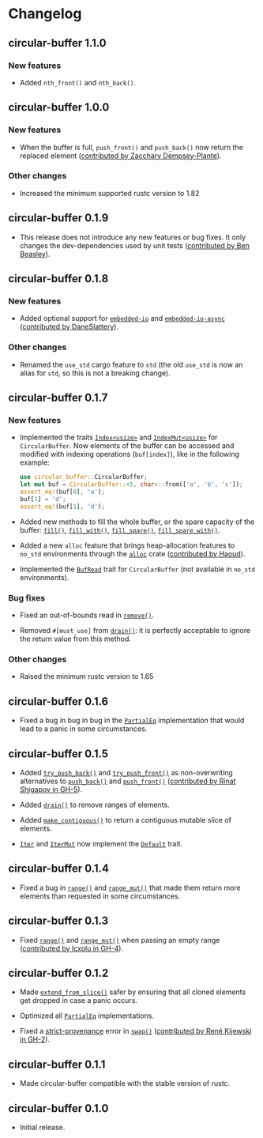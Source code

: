 # Changelog

## circular-buffer 1.1.0

### New features

* Added `nth_front()` and `nth_back()`.

## circular-buffer 1.0.0

### New features

* When the buffer is full, `push_front()` and `push_back()` now return the
  replaced element ([contributed by Zacchary
  Dempsey-Plante](https://github.com/andreacorbellini/rust-circular-buffer/pull/3)).

### Other changes

* Increased the minimum supported rustc version to 1.82

## circular-buffer 0.1.9

* This release does not introduce any new features or bug fixes. It only
  changes the dev-dependencies used by unit tests ([contributed by Ben
  Beasley](https://github.com/andreacorbellini/rust-circular-buffer/pull/16)).

## circular-buffer 0.1.8

### New features

* Added optional support for
  [`embedded-io`](https://crates.io/crates/embedded-io) and
  [`embedded-io-async`](https://crates.io/crates/embedded-io-async)
  ([contributed by
  DaneSlattery](https://github.com/andreacorbellini/rust-circular-buffer/pull/15)).

### Other changes

* Renamed the `use_std` cargo feature to `std` (the old `use_std` is now an
  alias for `std`, so this is not a breaking change).

## circular-buffer 0.1.7

### New features

* Implemented the traits [`Index<usize>`](https://doc.rust-lang.org/std/ops/trait.Index.html) and
  [`IndexMut<usize>`](https://doc.rust-lang.org/std/ops/trait.IndexMut.html) for `CircularBuffer`. Now elements of the
  buffer can be accessed and modified with indexing operations (`buf[index]`), like in the following example:

  ```rust
  use circular_buffer::CircularBuffer;
  let mut buf = CircularBuffer::<5, char>::from(['a', 'b', 'c']);
  assert_eq!(buf[0], 'a');
  buf[1] = 'd';
  assert_eq!(buf[1], 'd');
  ```

* Added new methods to fill the whole buffer, or the spare capacity of the buffer:
  [`fill()`](https://docs.rs/circular-buffer/0.1.7/circular_buffer/struct.CircularBuffer.html#method.fill),
  [`fill_with()`](https://docs.rs/circular-buffer/0.1.7/circular_buffer/struct.CircularBuffer.html#method.fill_with),
  [`fill_spare()`](https://docs.rs/circular-buffer/0.1.7/circular_buffer/struct.CircularBuffer.html#method.fill_spare),
  [`fill_spare_with()`](https://docs.rs/circular-buffer/0.1.7/circular_buffer/struct.CircularBuffer.html#method.fill_spare_with).

* Added a new `alloc` feature that brings heap-allocation features to `no_std` environments through the
  [`alloc`](https://doc.rust-lang.org/stable/alloc/) crate ([contributed by
  Haoud](https://github.com/andreacorbellini/rust-circular-buffer/pull/11)).

* Implemented the [`BufRead`](https://doc.rust-lang.org/std/io/trait.BufRead.html) trait for `CircularBuffer` (not
  available in `no_std` environments).

### Bug fixes

* Fixed an out-of-bounds read in
  [`remove()`](https://docs.rs/circular-buffer/0.1.7/circular_buffer/struct.CircularBuffer.html#method.remove).

* Removed `#[must_use]` from
  [`drain()`](https://docs.rs/circular-buffer/0.1.7/circular_buffer/struct.CircularBuffer.html#method.drain): it is
  perfectly acceptable to ignore the return value from this method.

### Other changes

* Raised the minimum rustc version to 1.65

## circular-buffer 0.1.6

* Fixed a bug in bug in bug in the [`PartialEq`](https://doc.rust-lang.org/std/cmp/trait.PartialEq.html) implementation
  that would lead to a panic in some circumstances.

## circular-buffer 0.1.5

* Added
  [`try_push_back()`](https://docs.rs/circular-buffer/0.1.5/circular_buffer/struct.CircularBuffer.html#method.try_push_back)
  and
  [`try_push_front()`](https://docs.rs/circular-buffer/0.1.5/circular_buffer/struct.CircularBuffer.html#method.try_push_front)
  as non-overwriting alternatives to
  [`push_back()`](https://docs.rs/circular-buffer/0.1.5/circular_buffer/struct.CircularBuffer.html#method.push_back) and
  [`push_front()`](https://docs.rs/circular-buffer/0.1.5/circular_buffer/struct.CircularBuffer.html#method.push_front)
  ([contributed by Rinat Shigapov in GH-5](https://github.com/andreacorbellini/rust-circular-buffer/pull/5)).

* Added [`drain()`](https://docs.rs/circular-buffer/0.1.5/circular_buffer/struct.CircularBuffer.html#method.drain) to
  remove ranges of elements.

* Added
  [`make_contiguous()`](https://docs.rs/circular-buffer/0.1.5/circular_buffer/struct.CircularBuffer.html#method.make_contiguous)
  to return a contiguous mutable slice of elements.

* [`Iter`](https://docs.rs/circular-buffer/0.1.5/circular_buffer/struct.Iter.html) and
  [`IterMut`](https://docs.rs/circular-buffer/0.1.5/circular_buffer/struct.IterMut.html) now implement the
  [`Default`](https://doc.rust-lang.org/std/default/trait.Default.html) trait.

## circular-buffer 0.1.4

* Fixed a bug in
  [`range()`](https://docs.rs/circular-buffer/0.1.4/circular_buffer/struct.CircularBuffer.html#method.range) and
  [`range_mut()`](https://docs.rs/circular-buffer/0.1.4/circular_buffer/struct.CircularBuffer.html#method.range_mut)
  that made them return more elements than requested in some circumstances.

## circular-buffer 0.1.3

* Fixed [`range()`](https://docs.rs/circular-buffer/0.1.3/circular_buffer/struct.CircularBuffer.html#method.range) and
  [`range_mut()`](https://docs.rs/circular-buffer/0.1.3/circular_buffer/struct.CircularBuffer.html#method.range_mut)
  when passing an empty range ([contributed by Icxolu in
  GH-4](https://github.com/andreacorbellini/rust-circular-buffer/pull/4)).

## circular-buffer 0.1.2

* Made
  [`extend_from_slice()`](https://docs.rs/circular-buffer/0.1.2/circular_buffer/struct.CircularBuffer.html#method.extend_from_slice)
  safer by ensuring that all cloned elements get dropped in case a panic occurs.

* Optimized all [`PartialEq`](https://doc.rust-lang.org/std/cmp/trait.PartialEq.html) implementations.

* Fixed a [strict-provenance](https://github.com/rust-lang/rust/issues/95228) error in
  [`swap()`](https://docs.rs/circular-buffer/0.1.2/circular_buffer/struct.CircularBuffer.html#method.swap) ([contributed
  by René Kijewski in GH-2](https://github.com/andreacorbellini/rust-circular-buffer/pull/2)).

## circular-buffer 0.1.1

* Made circular-buffer compatible with the stable version of rustc.

## circular-buffer 0.1.0

* Initial release.

